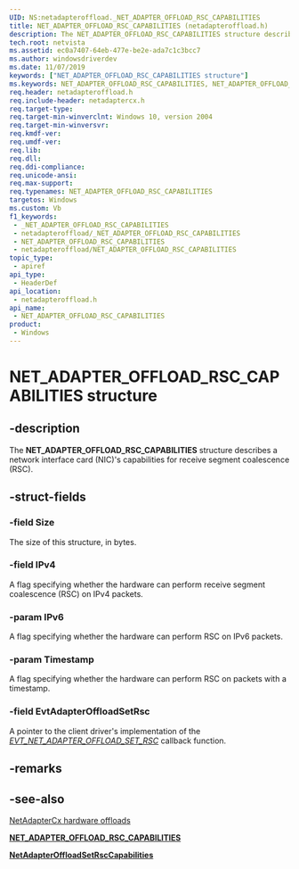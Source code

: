 ```yaml
---
UID: NS:netadapteroffload._NET_ADAPTER_OFFLOAD_RSC_CAPABILITIES
title: NET_ADAPTER_OFFLOAD_RSC_CAPABILITIES (netadapteroffload.h)
description: The NET_ADAPTER_OFFLOAD_RSC_CAPABILITIES structure describes a network interface card (NIC)'s capabilities for receive segment coalescence (RSC).
tech.root: netvista
ms.assetid: ec0a7407-64eb-477e-be2e-ada7c1c3bcc7
ms.author: windowsdriverdev
ms.date: 11/07/2019
keywords: ["NET_ADAPTER_OFFLOAD_RSC_CAPABILITIES structure"]
ms.keywords: NET_ADAPTER_OFFLOAD_RSC_CAPABILITIES, NET_ADAPTER_OFFLOAD_RSC_CAPABILITIES,
req.header: netadapteroffload.h
req.include-header: netadaptercx.h 
req.target-type: 
req.target-min-winverclnt: Windows 10, version 2004
req.target-min-winversvr: 
req.kmdf-ver: 
req.umdf-ver: 
req.lib: 
req.dll: 
req.ddi-compliance: 
req.unicode-ansi: 
req.max-support: 
req.typenames: NET_ADAPTER_OFFLOAD_RSC_CAPABILITIES
targetos: Windows
ms.custom: Vb
f1_keywords:
 - _NET_ADAPTER_OFFLOAD_RSC_CAPABILITIES
 - netadapteroffload/_NET_ADAPTER_OFFLOAD_RSC_CAPABILITIES
 - NET_ADAPTER_OFFLOAD_RSC_CAPABILITIES
 - netadapteroffload/NET_ADAPTER_OFFLOAD_RSC_CAPABILITIES
topic_type:
 - apiref
api_type:
 - HeaderDef
api_location:
 - netadapteroffload.h
api_name:
 - NET_ADAPTER_OFFLOAD_RSC_CAPABILITIES
product:
 - Windows
---
```


# NET_ADAPTER_OFFLOAD_RSC_CAPABILITIES structure


## -description

The **NET_ADAPTER_OFFLOAD_RSC_CAPABILITIES** structure describes a network interface card (NIC)'s capabilities for receive segment coalescence (RSC).

## -struct-fields

### -field Size

The size of this structure, in bytes.

### -field IPv4

 
A flag specifying whether the hardware can perform receive segment coalescence (RSC) on IPv4 packets.

### -param IPv6

A flag specifying whether the hardware can perform RSC on IPv6 packets.

### -param Timestamp

A flag specifying whether the hardware can perform RSC on packets with a timestamp.

### -field EvtAdapterOffloadSetRsc

A pointer to the client driver's implementation of the [*EVT_NET_ADAPTER_OFFLOAD_SET_RSC*](../netadapteroffload/nc-netadapteroffload-evt_net_adapter_offload_set_rsc.md) callback function.

## -remarks

## -see-also

[NetAdapterCx hardware offloads](https://docs.microsoft.com/windows-hardware/drivers/netcx/netadaptercx-hardware-offloads)

[**NET_ADAPTER_OFFLOAD_RSC_CAPABILITIES**](../netadapteroffload/ns-netadapteroffload-_net_adapter_offload_rsc_capabilities.md)

[**NetAdapterOffloadSetRscCapabilities**](../netadapteroffload/nf-netadapteroffload-netadapteroffloadsetrsccapabilities.md)

